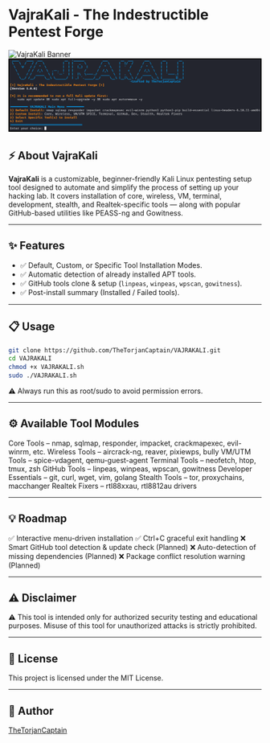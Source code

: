 # VajraKali - The Indestructible Pentest Forge

![VajraKali Banner](https://img.shields.io/badge/VajraKali-v1.0.0-blue.svg)
![Main Menu Screenshot](misc/VAJRAKALIss.png)

## ⚡ About VajraKali

**VajraKali** is a customizable, beginner-friendly Kali Linux pentesting setup tool designed to automate and simplify the process of setting up your hacking lab. It covers installation of core, wireless, VM, terminal, development, stealth, and Realtek-specific tools — along with popular GitHub-based utilities like PEASS-ng and Gowitness.

---

## ✨ Features

- ✅ Default, Custom, or Specific Tool Installation Modes.
- ✅ Automatic detection of already installed APT tools.
- ✅ GitHub tools clone & setup (`linpeas`, `winpeas`, `wpscan`, `gowitness`).
- ✅ Post-install summary (Installed / Failed tools).

---

## 📋 Usage

```bash
git clone https://github.com/TheTorjanCaptain/VAJRAKALI.git
cd VAJRAKALI
chmod +x VAJRAKALI.sh
sudo ./VAJRAKALI.sh
```
⚠️ Always run this as root/sudo to avoid permission errors.

---

## ⚙️ Available Tool Modules
Core Tools – nmap, sqlmap, responder, impacket, crackmapexec, evil-winrm, etc.
Wireless Tools – aircrack-ng, reaver, pixiewps, bully
VM/UTM Tools – spice-vdagent, qemu-guest-agent
Terminal Tools – neofetch, htop, tmux, zsh
GitHub Tools – linpeas, winpeas, wpscan, gowitness
Developer Essentials – git, curl, wget, vim, golang
Stealth Tools – tor, proxychains, macchanger
Realtek Fixers – rtl88xxau, rtl8812au drivers

---

## 💡 Roadmap
✅ Interactive menu-driven installation
✅ Ctrl+C graceful exit handling
❌ Smart GitHub tool detection & update check (Planned)
❌ Auto-detection of missing dependencies (Planned)
❌ Package conflict resolution warning (Planned)

---

## ⚠️ Disclaimer
⚠️ This tool is intended only for authorized security testing and educational purposes.
Misuse of this tool for unauthorized attacks is strictly prohibited.

---

## 📄 License
This project is licensed under the MIT License.

---

## 🤖 Author
[TheTorjanCaptain](https://github.com/TheTorjanCaptain)

